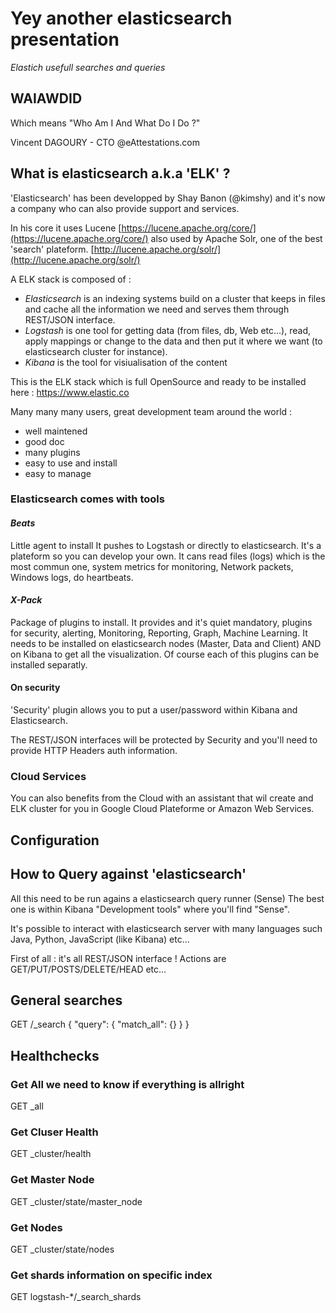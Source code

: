 # Yey another elasticsearch presentation

_Elastich usefull searches and queries_

## WAIAWDID

Which means "Who Am I And What Do I Do ?"

Vincent DAGOURY - CTO @eAttestations.com

## What is elasticsearch a.k.a 'ELK' ?

'Elasticsearch' has been developped by Shay Banon (@kimshy) and it's now a company who can also provide support and services.

In his core it uses Lucene [https://lucene.apache.org/core/](https://lucene.apache.org/core/)
also used by Apache Solr, one of the best 'search' plateform.
[http://lucene.apache.org/solr/](http://lucene.apache.org/solr/)


A ELK stack is composed of :

- *Elasticsearch*  is an indexing systems build on a cluster that keeps in files and cache all the information we need and serves them through REST/JSON interface.
- *Logstash* is one tool for getting data (from files, db, Web etc...), read, apply mappings or change to the data and then put it where we want (to elasticsearch cluster for instance).
- *Kibana* is the tool for visiualisation of the content

This is the ELK stack which is full OpenSource and ready to be installed here : https://www.elastic.co

Many many many users, great development team around the world : 
- well maintened
- good doc
- many plugins
- easy to use and install
- easy to manage 

###  Elasticsearch comes with tools

#### *Beats*

Little agent to install
It pushes to Logstash or directly to elasticsearch. It's a plateform so you can develop your own. It cans read files (logs) which is the most commun one, system metrics for monitoring, Network packets, Windows logs, do heartbeats.

#### *X-Pack*

Package of plugins to install.
It provides and it's quiet mandatory, plugins for security, alerting, Monitoring, Reporting, Graph, Machine Learning. It needs to be installed on elasticsearch nodes (Master, Data and Client) AND on Kibana to get all the visualization.
Of course each of this plugins can be installed separatly.

#### On security

'Security' plugin allows you to put a user/password within Kibana and Elasticsearch.

The REST/JSON interfaces will be protected by Security and you'll need to provide HTTP Headers auth information.

### Cloud Services
You can also benefits from the Cloud with an assistant that wil create and ELK cluster for you in Google Cloud Plateforme or Amazon Web Services.



## Configuration


## How to Query against 'elasticsearch'

All this need to be run agains a elasticsearch query runner (Sense)
The best one is within Kibana "Development tools" where you'll find "Sense".

It's possible to interact with elasticsearch server with many languages such Java, Python, JavaScript (like Kibana) etc...

First of all : it's all REST/JSON interface !
Actions are GET/PUT/POSTS/DELETE/HEAD etc...

## General searches

GET /_search
{
  "query": {
    "match_all": {}
  }
}


## Healthchecks

### Get All we need to know if everything is allright

GET _all

### Get Cluser Health
GET _cluster/health

### Get Master Node
GET _cluster/state/master_node

### Get Nodes
GET _cluster/state/nodes

### Get shards information on specific index
GET logstash-*/_search_shards